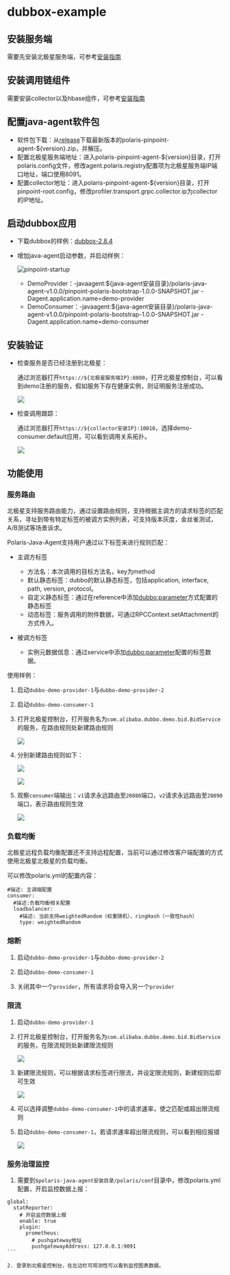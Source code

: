 
# dubbox-example

## 安装服务端

需要先安装北极星服务端，可参考[安装指南](https://polarismesh.cn/zh/doc/快速入门/安装服务端/安装单机版.html)

## 安装调用链组件

需要安装collector以及hbase组件，可参考[安装指南](https://github.com/polarismesh/polaris-java-agent/issues/20)

## 配置java-agent软件包

- 软件包下载：从[release](https://github.com/polarismesh/polaris-java-agent/releases/tag/v1.0.0)下载最新版本的polaris-pinpoint-agent-${version}.zip，并解压。
- 配置北极星服务端地址：进入polaris-pinpoint-agent-${version}目录，打开polaris.config文件，修改agent.polaris.registry配置项为北极星服务端IP端口地址，端口使用8091。
- 配置collector地址：进入polaris-pinpoint-agent-${version}目录，打开pinpoint-root.config，修改profiler.transport.grpc.collector.ip为collector的IP地址。

## 启动dubbox应用

- 下载dubbox的样例：[dubbox-2.8.4](https://github.com/dangdangdotcom/dubbox/tree/dubbox-2.8.4)

- 增加java-agent启动参数，并启动样例：
  
  ![pinpoint-startup](./pic/pinpoint-startup.png)
  
  - DemoProvider：-javaagent:${java-agent安装目录}/polaris-java-agent-v1.0.0/pinpoint-polaris-bootstrap-1.0.0-SNAPSHOT.jar -Dagent.application.name=demo-provider
  - DemoConsumer：-javaagent:${java-agent安装目录}/polaris-java-agent-v1.0.0/pinpoint-polaris-bootstrap-1.0.0-SNAPSHOT.jar -Dagent.application.name=demo-consumer

## 安装验证

- 检查服务是否已经注册到北极星：

  通过浏览器打开```https://${北极星服务端IP}:8080```，打开北极星控制台，可以看到demo注册的服务，假如服务下存在健康实例，则证明服务注册成功。

  ![](pic/polaris-server-services.png)    

- 检查调用跟踪：

  通过浏览器打开```https://${collector安装IP}:10010```，选择demo-consumer.default应用，可以看到调用关系拓扑。
  
  ![](pic/pinpoint-trace.png)    
  
## 功能使用

### 服务路由

北极星支持服务路由能力，通过设置路由规则，支持根据主调方的请求标签的匹配关系，寻址到带有特定标签的被调方实例列表，可支持版本灰度，金丝雀测试，A/B测试等场景诉求。

Polaris-Java-Agent支持用户通过以下标签来进行规则匹配：

- 主调方标签
  - 方法名：本次调用的目标方法名，key为method
  - 默认静态标签：dubbo的默认静态标签，包括application, interface, path, version, protocol。
  - 自定义静态标签：通过在reference中添加<dubbo:parameter>方式配置的静态标签
  - 动态标签：服务调用的附件数据，可通过RPCContext.setAttachment的方式传入。

- 被调方标签
  - 实例元数据信息：通过service中添加<dubbo:parameter>配置的标签数据。

使用样例：

1. 启动`dubbo-demo-provider-1`与`dubbo-demo-provider-2`

2. 启动`dubbo-demo-consumer-1`

3. 打开北极星控制台，打开服务名为`com.alibaba.dubbo.demo.bid.BidService`的服务，在路由规则处新建路由规则

    ![](pic/polaris-server-services-routing.png)  
    
4. 分别新建路由规则如下：

    ![](pic/polaris-routing-1.png)   

    ![](pic/polaris-routing-2.png)  

5. 观察`consumer`端输出：`v1`请求永远路由至`20880`端口，`v2`请求永远路由至`20890`端口，表示路由规则生效

    ![](pic/polaris-routing-result.png)  
    
### 负载均衡

北极星远程负载均衡配置还不支持远程配置，当前可以通过修改客户端配置的方式使用北极星北极星的负载均衡。

可以修改polaris.yml的配置内容：

````
#描述: 主调端配置
consumer:
  #描述:负载均衡相关配置
  loadbalancer:
    #描述: 当前支持weightedRandom（权重随机），ringHash（一致性hash）
    type: weightedRandom  
````
    
### 熔断

1. 启动`dubbo-demo-provider-1`与`dubbo-demo-provider-2`

2. 启动`dubbo-demo-consumer-1`

3. 关闭其中一个`provider`，所有请求将会导入另一个`provider`

### 限流

1. 启动`dubbo-demo-provider-1`



2. 打开北极星控制台，打开服务名为`com.alibaba.dubbo.demo.bid.BidService`的服务，在限流规则处新建限流规则

    ![](pic/polaris-server-services-ratelimit.png)  
    
3. 新建限流规则，可以根据请求标签进行限流，并设定限流规则，新建规则后即可生效

    ![](pic/polaris-ratelimit.png) 
    
4. 可以选择调整`dubbo-demo-consumer-1`中的请求速率，使之匹配或超出限流规则

5. 启动`dubbo-demo-consumer-1`，若请求速率超出限流规则，可以看到相应报错

    ![](pic/polaris-ratelimit-result.png) 
    
### 服务治理监控

1. 需要到`$polaris-java-agent安装目录/polaris/conf`目录中，修改polaris.yml配置，开启监控数据上报：
````
global:
  statReporter:
    # 开启监控数据上报
    enable: true
    plugin:
      prometheus:
        # pushgateway地址
        pushgatewayAddress: 127.0.0.1:9091
```

2. 登录到北极星控制台，在左边栏可观测性可以看到监控图表数据。
